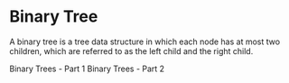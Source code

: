 # Binary Tree

A binary tree is a tree data structure in which each node has at most two children, which are referred to as the left child and the right child.

<BadgeLink colorScheme='red' badgeText='Watch' href='https://www.youtube.com/watch?v=76dhtgZt38A&list=PLUl4u3cNGP63EdVPNLG3ToM6LaEUuStEY&index=9'>Binary Trees - Part 1</BadgeLink>
<BadgeLink colorScheme='red' badgeText='Watch' href='https://www.youtube.com/watch?v=U1JYwHcFfso&list=PLUl4u3cNGP63EdVPNLG3ToM6LaEUuStEY&index=10'>Binary Trees - Part 2</BadgeLink>
